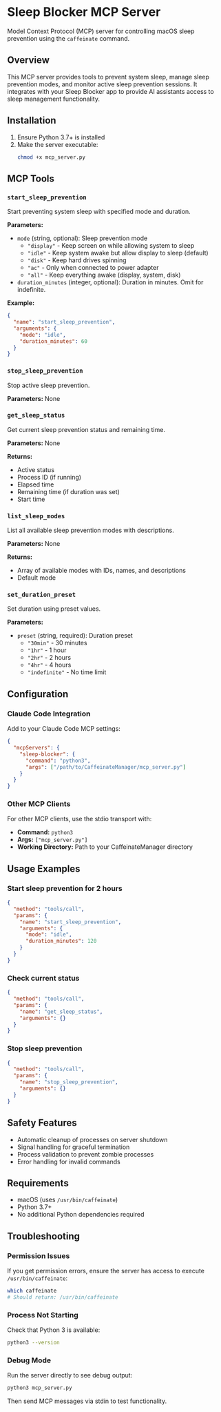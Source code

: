 # Sleep Blocker MCP Server

Model Context Protocol (MCP) server for controlling macOS sleep prevention using the `caffeinate` command.

## Overview

This MCP server provides tools to prevent system sleep, manage sleep prevention modes, and monitor active sleep prevention sessions. It integrates with your Sleep Blocker app to provide AI assistants access to sleep management functionality.

## Installation

1. Ensure Python 3.7+ is installed
2. Make the server executable:
   ```bash
   chmod +x mcp_server.py
   ```

## MCP Tools

### `start_sleep_prevention`
Start preventing system sleep with specified mode and duration.

**Parameters:**
- `mode` (string, optional): Sleep prevention mode
  - `"display"` - Keep screen on while allowing system to sleep  
  - `"idle"` - Keep system awake but allow display to sleep (default)
  - `"disk"` - Keep hard drives spinning
  - `"ac"` - Only when connected to power adapter
  - `"all"` - Keep everything awake (display, system, disk)
- `duration_minutes` (integer, optional): Duration in minutes. Omit for indefinite.

**Example:**
```json
{
  "name": "start_sleep_prevention",
  "arguments": {
    "mode": "idle",
    "duration_minutes": 60
  }
}
```

### `stop_sleep_prevention`
Stop active sleep prevention.

**Parameters:** None

### `get_sleep_status`
Get current sleep prevention status and remaining time.

**Parameters:** None

**Returns:**
- Active status
- Process ID (if running)
- Elapsed time
- Remaining time (if duration was set)
- Start time

### `list_sleep_modes`
List all available sleep prevention modes with descriptions.

**Parameters:** None

**Returns:**
- Array of available modes with IDs, names, and descriptions
- Default mode

### `set_duration_preset`
Set duration using preset values.

**Parameters:**
- `preset` (string, required): Duration preset
  - `"30min"` - 30 minutes
  - `"1hr"` - 1 hour  
  - `"2hr"` - 2 hours
  - `"4hr"` - 4 hours
  - `"indefinite"` - No time limit

## Configuration

### Claude Code Integration

Add to your Claude Code MCP settings:

```json
{
  "mcpServers": {
    "sleep-blocker": {
      "command": "python3",
      "args": ["/path/to/CaffeinateManager/mcp_server.py"]
    }
  }
}
```

### Other MCP Clients

For other MCP clients, use the stdio transport with:
- **Command:** `python3`
- **Args:** `["mcp_server.py"]`
- **Working Directory:** Path to your CaffeinateManager directory

## Usage Examples

### Start sleep prevention for 2 hours
```json
{
  "method": "tools/call",
  "params": {
    "name": "start_sleep_prevention", 
    "arguments": {
      "mode": "idle",
      "duration_minutes": 120
    }
  }
}
```

### Check current status
```json
{
  "method": "tools/call",
  "params": {
    "name": "get_sleep_status",
    "arguments": {}
  }
}
```

### Stop sleep prevention
```json
{
  "method": "tools/call", 
  "params": {
    "name": "stop_sleep_prevention",
    "arguments": {}
  }
}
```

## Safety Features

- Automatic cleanup of processes on server shutdown
- Signal handling for graceful termination
- Process validation to prevent zombie processes
- Error handling for invalid commands

## Requirements

- macOS (uses `/usr/bin/caffeinate`)
- Python 3.7+
- No additional Python dependencies required

## Troubleshooting

### Permission Issues
If you get permission errors, ensure the server has access to execute `/usr/bin/caffeinate`:

```bash
which caffeinate
# Should return: /usr/bin/caffeinate
```

### Process Not Starting
Check that Python 3 is available:

```bash
python3 --version
```

### Debug Mode
Run the server directly to see debug output:

```bash
python3 mcp_server.py
```

Then send MCP messages via stdin to test functionality.